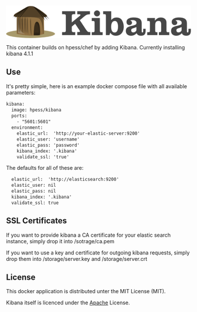 ![Kibana](/kibana.png?raw=true "Kibana")

This container builds on hpess/chef by adding Kibana. Currently installing kibana 4.1.1

## Use
It's pretty simple, here is an example docker compose file with all available parameters:
```
kibana:
  image: hpess/kibana
  ports:
    - "5601:5601"
  environment:
    elastic_url:  'http://your-elastic-server:9200'
    elastic_user: 'username'
    elastic_pass: 'password'
    kibana_index: '.kibana'
    validate_ssl: 'true'
```
The defaults for all of these are:
```
  elastic_url:  'http://elasticsearch:9200'
  elastic_user: nil
  elastic_pass: nil
  kibana_index: '.kibana'
  validate_ssl: true
```

## SSL Certificates
If you want to provide kibana a CA certificate for your elastic search instance, simply drop it into /sotrage/ca.pem

If you want to use a key and certificate for outgoing kibana requests, simply drop them into /storage/server.key and /storage/server.crt

## License
This docker application is distributed unter the MIT License (MIT).

Kibana itself is licenced under the [Apache](https://github.com/elastic/kibana/blob/master/LICENSE.md) License.
